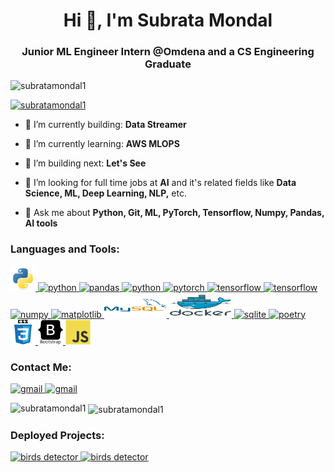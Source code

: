 <h1 align="center">Hi 👋, I'm Subrata Mondal</h1>
<h3 align="center">Junior ML Engineer Intern @Omdena and a CS Engineering Graduate</h3>

<p align="left"> <img src="https://komarev.com/ghpvc/?username=subratamondal1&label=Profile%20views&color=0e75b6&style=flat" alt="subratamondal1" /> </p>

<p align="left"> <a href="https://github.com/ryo-ma/github-profile-trophy"><img src="https://github-profile-trophy.vercel.app/?username=subratamondal1" alt="subratamondal1" /></a> </p>

- 🎥 I’m currently building: **Data Streamer**

- 🌱 I’m currently learning: **AWS MLOPS**

- 🎥 I’m building next: **Let's See**

- 🤝 I’m looking for full time jobs at **AI** and it's related fields like **Data Science, ML, Deep Learning, NLP,** etc.

- 💬 Ask me about **Python, Git, ML, PyTorch, Tensorflow, Numpy, Pandas, AI tools**

<h3 align="left">Languages and Tools:</h3>
<p align="left"> 
  <a href="https://www.python.org" target="_blank" rel="noreferrer"> <img src="https://raw.githubusercontent.com/devicons/devicon/master/icons/python/python-original.svg" alt="python" width="40" height="40"/> </a> 
  <a href="https://huggingface.co/" target="_blank" rel="noreferrer"> <img src="https://huggingface.co/front/assets/huggingface_logo-noborder.svg" alt="python" width="40" height="40"/> </a> 
  <a href="https://pandas.pydata.org/" target="_blank" rel="noreferrer"> <img src="https://pandas.pydata.org/static/img/pandas_white.svg" alt="pandas" width="100" height="40"/> </a>
  <a href="https://www.djangoproject.com/" target="_blank" rel="noreferrer"> <img src="https://th.bing.com/th/id/OIP.Uc-PxrCfEpxFJcwOHSnXpAHaCH?w=350&h=100&c=7&r=0&o=5&dpr=2&pid=1.7" alt="python" width="100" height="40"/> </a> 
  <a href="https://www.pytorch.org/" target="_blank" rel="noreferrer"> <img src="https://th.bing.com/th/id/OIP.-kmYMHttcgwB4THKJKQIrQHaCK?w=308&h=102&c=7&r=0&o=5&dpr=2&pid=1.7" alt="pytorch" width="100" height="40"/> </a> 
  <a href="https://www.tensorflow.org/" target="_blank" rel="noreferrer"> <img src="https://www.gstatic.com/devrel-devsite/prod/vf713985d8e62ba7506345995097e4b76a060f9dc558a369e9b889efae740fb5f/tensorflow/images/lockup.svg" alt="tensorflow" width="100" height="40"/> </a>
  <a href="https://scikit-learn.org/stable/index.html" target="_blank" rel="noreferrer"> <img src="https://scikit-learn.org/stable/_static/scikit-learn-logo-small.png" alt="tensorflow" width="100" height="40"/> </a>
  <a href="https://www.numpy.org/" target="_blank" rel="noreferrer"> <img src="https://numpy.org/images/logo.svg" alt="numpy" width="100" height="40"/> </a>
  <a href="https://matplotlib.org/" target="_blank" rel="noreferrer"> <img src="https://matplotlib.org/_static/logo_dark.svg" alt="matplotlib" width="100" height="40"/> </a>
  <a href="https://www.mysql.com/" target="_blank" rel="noreferrer"> <img src="https://raw.githubusercontent.com/devicons/devicon/master/icons/mysql/mysql-original-wordmark.svg" alt="mysql" width="100" height="40"/> </a>
  <a href="https://www.docker.com/" target="_blank" rel="noreferrer"> <img src="https://raw.githubusercontent.com/devicons/devicon/master/icons/docker/docker-original-wordmark.svg" alt="docker" width="100" height="40"/> </a> 
  <a href="https://www.sqlite.org/" target="_blank" rel="noreferrer"> <img src="https://www.vectorlogo.zone/logos/sqlite/sqlite-icon.svg" alt="sqlite" width="40" height="40"/> </a>
  <a href="https://python-poetry.org/" target="_blank" rel="noreferrer"> <img src="https://python-poetry.org/images/logo-origami.svg" alt="poetry" width="40" height="40"/> </a> 
  <a href="https://www.w3schools.com/css/" target="_blank" rel="noreferrer"> <img src="https://raw.githubusercontent.com/devicons/devicon/master/icons/css3/css3-original-wordmark.svg" alt="css3" width="40" height="40"/> </a>
  <a href="https://getbootstrap.com" target="_blank" rel="noreferrer"> <img src="https://raw.githubusercontent.com/devicons/devicon/master/icons/bootstrap/bootstrap-plain-wordmark.svg" alt="bootstrap" width="40" height="40"/> </a> 
  <a href="https://developer.mozilla.org/en-US/docs/Web/JavaScript" target="_blank" rel="noreferrer"> <img src="https://raw.githubusercontent.com/devicons/devicon/master/icons/javascript/javascript-original.svg" alt="javascript" width="40" height="40"/> </a>
  
<!--
  <a href="https://aws.amazon.com/amplify/" target="_blank" rel="noreferrer"> <img src="https://docs.amplify.aws/assets/logo-dark.svg" alt="amplify" width="40" height="40"/> </a> 
  <a href="https://aws.amazon.com" target="_blank" rel="noreferrer"> <img src="https://raw.githubusercontent.com/devicons/devicon/master/icons/amazonwebservices/amazonwebservices-original-wordmark.svg" alt="aws" width="40" height="40"/> </a> 
  <a href="https://azure.microsoft.com/en-in/" target="_blank" rel="noreferrer"> <img src="https://www.vectorlogo.zone/logos/microsoft_azure/microsoft_azure-icon.svg" alt="azure" width="40" height="40"/> </a> 
  <a href="https://www.gnu.org/software/bash/" target="_blank" rel="noreferrer"> <img src="https://www.vectorlogo.zone/logos/gnu_bash/gnu_bash-icon.svg" alt="bash" width="40" height="40"/> </a> 
  <a href="https://canvasjs.com" target="_blank" rel="noreferrer"> <img src="https://raw.githubusercontent.com/Hardik0307/Hardik0307/master/assets/canvasjs-charts.svg" alt="canvasjs" width="40" height="40"/> </a> 
  <a href="https://www.chartjs.org" target="_blank" rel="noreferrer"> <img src="https://www.chartjs.org/media/logo-title.svg" alt="chartjs" width="40" height="40"/> </a>  
  <a href="https://www.cypress.io" target="_blank" rel="noreferrer"> <img src="https://raw.githubusercontent.com/simple-icons/simple-icons/6e46ec1fc23b60c8fd0d2f2ff46db82e16dbd75f/icons/cypress.svg" alt="cypress" width="40" height="40"/> </a> 
  <a href="https://d3js.org/" target="_blank" rel="noreferrer"> <img src="https://raw.githubusercontent.com/devicons/devicon/master/icons/d3js/d3js-original.svg" alt="d3js" width="40" height="40"/> </a> 
  <a href="https://expressjs.com" target="_blank" rel="noreferrer"> <img src="https://raw.githubusercontent.com/devicons/devicon/master/icons/express/express-original-wordmark.svg" alt="express" width="40" height="40"/> </a> 
  <a href="https://www.figma.com/" target="_blank" rel="noreferrer"> <img src="https://www.vectorlogo.zone/logos/figma/figma-icon.svg" alt="figma" width="40" height="40"/> </a> 
  <a href="https://www.gatsbyjs.com/" target="_blank" rel="noreferrer"> <img src="https://www.vectorlogo.zone/logos/gatsbyjs/gatsbyjs-icon.svg" alt="gatsby" width="40" height="40"/> </a> 
  <a href="https://ifttt.com/" target="_blank" rel="noreferrer"> <img src="https://www.vectorlogo.zone/logos/ifttt/ifttt-ar21.svg" alt="ifttt" width="40" height="40"/> </a> 
  <a href="https://developer.mozilla.org/en-US/docs/Web/JavaScript" target="_blank" rel="noreferrer"> <img src="https://raw.githubusercontent.com/devicons/devicon/master/icons/javascript/javascript-original.svg" alt="javascript" width="40" height="40"/> </a> 
  <a href="https://jestjs.io" target="_blank" rel="noreferrer"> <img src="https://www.vectorlogo.zone/logos/jestjsio/jestjsio-icon.svg" alt="jest" width="40" height="40"/> </a> 
  <a href="https://mochajs.org" target="_blank" rel="noreferrer"> <img src="https://www.vectorlogo.zone/logos/mochajs/mochajs-icon.svg" alt="mocha" width="40" height="40"/> </a>  
  <a href="https://nextjs.org/" target="_blank" rel="noreferrer"> <img src="https://cdn.worldvectorlogo.com/logos/nextjs-2.svg" alt="nextjs" width="40" height="40"/> </a> 
  <a href="https://nodejs.org" target="_blank" rel="noreferrer"> <img src="https://raw.githubusercontent.com/devicons/devicon/master/icons/nodejs/nodejs-original-wordmark.svg" alt="nodejs" width="40" height="40"/> </a> 
  <a href="https://www.php.net" target="_blank" rel="noreferrer"> <img src="https://raw.githubusercontent.com/devicons/devicon/master/icons/php/php-original.svg" alt="php" width="40" height="40"/> </a> <a href="https://www.postgresql.org" target="_blank" rel="noreferrer"> <img src="https://raw.githubusercontent.com/devicons/devicon/master/icons/postgresql/postgresql-original-wordmark.svg" alt="postgresql" width="40" height="40"/> </a> 
  <a href="https://rubyonrails.org" target="_blank" rel="noreferrer"> <img src="https://raw.githubusercontent.com/devicons/devicon/master/icons/rails/rails-original-wordmark.svg" alt="rails" width="40" height="40"/> </a> 
  <a href="https://reactjs.org/" target="_blank" rel="noreferrer"> <img src="https://raw.githubusercontent.com/devicons/devicon/master/icons/react/react-original-wordmark.svg" alt="react" width="40" height="40"/> </a> 
  <a href="https://www.ruby-lang.org/en/" target="_blank" rel="noreferrer"> <img src="https://raw.githubusercontent.com/devicons/devicon/master/icons/ruby/ruby-original.svg" alt="ruby" width="40" height="40"/> </a> 
  <a href="https://sass-lang.com" target="_blank" rel="noreferrer"> <img src="https://raw.githubusercontent.com/devicons/devicon/master/icons/sass/sass-original.svg" alt="sass" width="40" height="40"/> </a> 
  <a href="https://www.typescriptlang.org/" target="_blank" rel="noreferrer"> <img src="https://raw.githubusercontent.com/devicons/devicon/master/icons/typescript/typescript-original.svg" alt="typescript" width="40" height="40"/> </a> 
  <a href="https://zapier.com" target="_blank" rel="noreferrer"> <img src="https://www.vectorlogo.zone/logos/zapier/zapier-icon.svg" alt="zapier" width="40" height="40"/> </a>
-->
</p>

<h3 align="left">Contact Me:</h3>
<p align="left"> 
  <a href="https://mail.google.com/mail/?extsrc=mailto&url=mailto:subratasubha2@gmail.com" target="_blank" rel="noreferrer"> <img src="https://ssl.gstatic.com/ui/v1/icons/mail/rfr/logo_gmail_lockup_default_2x_r5.png" alt="gmail" width="100" height="40"/> </a> 
  <a href="https://www.linkedin.com/in/i-am-subrata-mondal/" target="_blank" rel="noreferrer"> <img src="https://th.bing.com/th/id/OIP.RUL2_Fofw4FtaDJjFseiewHaHa?w=198&h=198&c=7&r=0&o=5&dpr=2&pid=1.7" alt="gmail" width="40" height="40"/> </a> </p>

<p><img align="left" src="https://github-readme-stats.vercel.app/api/top-langs?username=subratamondal1&show_icons=true&locale=en&layout=compact" alt="subratamondal1" /></p>

<p>&nbsp;<img align="center" src="https://github-readme-stats.vercel.app/api?username=subratamondal1&show_icons=true&locale=en" alt="subratamondal1" /></p>

<h3 align="left">Deployed Projects:</h3>
<p align="left"> 
  <a href="https://huggingface.co/spaces/iamsubrata/birds-525-species-detector" target="_blank" rel="noreferrer"> <img src="https://th.bing.com/th?id=OIP.bX-5lMdh2hm_ytHd2skVSgHaF7&w=279&h=223&c=8&rs=1&qlt=90&o=6&dpr=2&pid=3.1&rm=2" alt="birds detector" width="40" height="40"/> </a> 
  <a href="https://subratamondal1-emotionai-emotionaiapp-7r6pf3.streamlit.app/" target="_blank" rel="noreferrer"> <img src="https://images.rawpixel.com/image_400/czNmcy1wcml2YXRlL3Jhd3BpeGVsX2ltYWdlcy93ZWJzaXRlX2NvbnRlbnQvbHIvdjExLWp1LTMwLWVtb2ppMV8yLmpwZw.jpg?s=c0LzrNyFJHOPpLyNIHnrfFmLKJwhOMXqzKS4tVFfbes" alt="birds detector" width="40" height="40"/> </a> 
</p>

